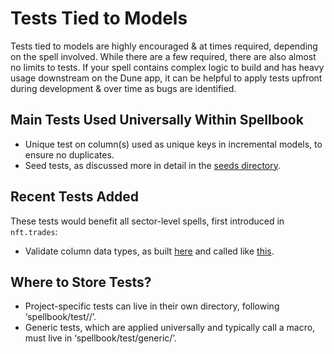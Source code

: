 # Tests Tied to Models

Tests tied to models are highly encouraged & at times required, depending on the spell involved. While there are a few required, there are also almost no limits to tests. If your spell contains complex logic to build and has heavy usage downstream on the Dune app, it can be helpful to apply tests upfront during development & over time as bugs are identified.

## Main Tests Used Universally Within Spellbook

- Unique test on column(s) used as unique keys in incremental models, to ensure no duplicates.
- Seed tests, as discussed more in detail in the [seeds directory](../seeds/seed_overview.md).

## Recent Tests Added

These tests would benefit all sector-level spells, first introduced in `nft.trades`:

- Validate column data types, as built [here](https://github.com/duneanalytics/spellbook/blob/d6b5acc1dbd01e67e6cb23d96da6f3fc3ec7d268/tests/generic/check_column_types.sql#L6) and called like [this](/models/_sector/nft/trades/chains/arbitrum/platforms/_schema.yml#L14).

## Where to Store Tests?

- Project-specific tests can live in their own directory, following ‘spellbook/test/<project>/’.
- Generic tests, which are applied universally and typically call a macro, must live in ‘spellbook/test/generic/’.
